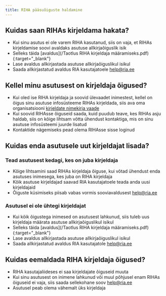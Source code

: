 ```yaml
---
title: RIHA pääsuõiguste haldamine
---
```


## Kuidas saan RIHAs kirjeldama hakata?

- Kui sinu asutus ei ole varem RIHA kasutanud, siis on vaja, et RIHAs kirjeldamise soovi avaldaks asutuse allkirjaõiguslik isik
- Selleks täida [avaldus](/Taotlus RIHA kirjeldaja määramiseks.pdf){:target="_blank"}
- Lase avaldus allkirjastada asutuse allkirjaõiguslikul isikul
- Saada allkirjastatud avaldus RIA kasutajatoele help@ria.ee

## Kellel minu asutusest on kirjeldaja õigused?
- Kui oled ise RIHA kirjeldaja ja soovid ülevaadet inimestest, kellel on õigus sinu asutuse infosüsteeme RIHAs kirjeldada, siis ava oma organisatsiooni [kirjeldate nimekirja vaade](https://www.riha.ee/Minu/Organisatsioon)
- Kui soovid RIHAsse õiguseid saada, kuid puudub teave, kes RIHAs asju haldab, siis on kõige lihtsam võtta ühendust kontaktiga, mis on sinu asutuse infosüsteemi juurde lisatud
- Kontaktide nägemiseks pead olema RIHAsse sisse loginud

## Kuidas enda asutusele uut kirjeldajat lisada?

### Tead asutusest kedagi, kes on juba kirjeldaja
- Kõige lihtsamini saad RIHAs kirjeldaja õiguse, kui võtad ühendust enda asutuses inimesega, kes juba on RIHA kirjeldaja
- Kõik asutuse kirjeldajad saavad RIA kasutajatoele teada anda uusi kirjeldajaid
- Õiguste küsimiseks piisab vabas vormis sooviavaldusest help@ria.ee

### Asutusel ei ole ühtegi kirjeldajat
- Kui kõik õigustega inimesed on asutusest lahkunud, siis tuleb uus kirjeldaja määrata asutuse allkirjaõiguslikul isikul
- Selleks täida [avaldus](/Taotlus RIHA kirjeldaja määramiseks.pdf){:target="_blank"}
- Lase avaldus allkirjastada asutuse allkirjaõiguslikul isikul
- Saada allkirjastatud avaldus RIA kasutajatole help@ria.ee

## Kuidas eemaldada RIHA kirjeldaja õigused?
- RIHA kasutajaliideses ei saa kirjeldajate õiguseid muuta
- Kui sinu asutusest on inimene lahkunud või muul põhjusel enam RIHAs õiguseid ei vaja, siis saada sellekohane soov help@ria.ee
- Asutusel peab olema vähemalt üks kirjeldaja
